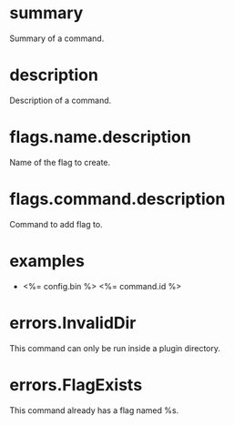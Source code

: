# summary

Summary of a command.

# description

Description of a command.

# flags.name.description

Name of the flag to create.

# flags.command.description

Command to add flag to.

# examples

- <%= config.bin %> <%= command.id %>

# errors.InvalidDir

This command can only be run inside a plugin directory.

# errors.FlagExists

This command already has a flag named %s.

